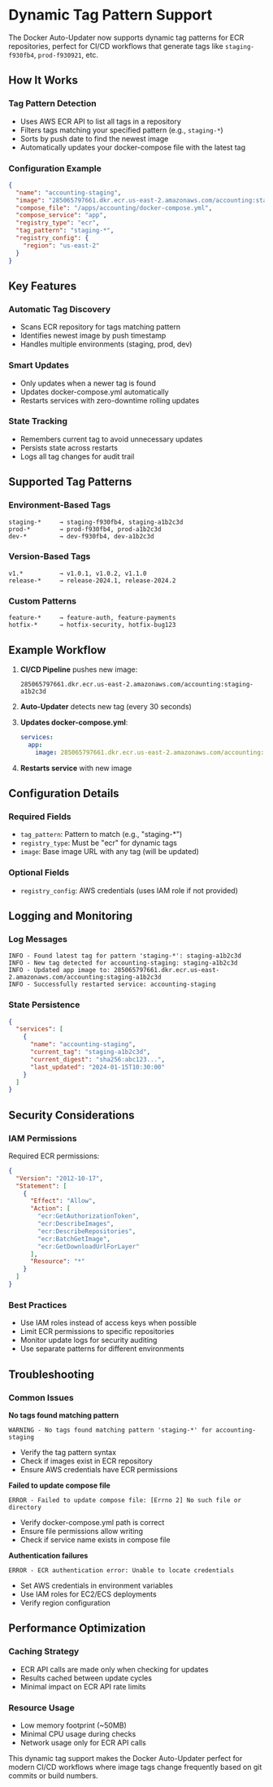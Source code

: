 # Dynamic Tag Pattern Support

The Docker Auto-Updater now supports dynamic tag patterns for ECR repositories, perfect for CI/CD workflows that generate tags like `staging-f930fb4`, `prod-f930921`, etc.

## How It Works

### Tag Pattern Detection
- Uses AWS ECR API to list all tags in a repository
- Filters tags matching your specified pattern (e.g., `staging-*`)
- Sorts by push date to find the newest image
- Automatically updates your docker-compose file with the latest tag

### Configuration Example

```json
{
  "name": "accounting-staging",
  "image": "285065797661.dkr.ecr.us-east-2.amazonaws.com/accounting:staging-f930fb4",
  "compose_file": "/apps/accounting/docker-compose.yml",
  "compose_service": "app",
  "registry_type": "ecr",
  "tag_pattern": "staging-*",
  "registry_config": {
    "region": "us-east-2"
  }
}
```

## Key Features

### Automatic Tag Discovery
- Scans ECR repository for tags matching pattern
- Identifies newest image by push timestamp
- Handles multiple environments (staging, prod, dev)

### Smart Updates
- Only updates when a newer tag is found
- Updates docker-compose.yml automatically
- Restarts services with zero-downtime rolling updates

### State Tracking
- Remembers current tag to avoid unnecessary updates
- Persists state across restarts
- Logs all tag changes for audit trail

## Supported Tag Patterns

### Environment-Based Tags
```
staging-*     → staging-f930fb4, staging-a1b2c3d
prod-*        → prod-f930fb4, prod-a1b2c3d
dev-*         → dev-f930fb4, dev-a1b2c3d
```

### Version-Based Tags
```
v1.*          → v1.0.1, v1.0.2, v1.1.0
release-*     → release-2024.1, release-2024.2
```

### Custom Patterns
```
feature-*     → feature-auth, feature-payments
hotfix-*      → hotfix-security, hotfix-bug123
```

## Example Workflow

1. **CI/CD Pipeline** pushes new image:
   ```
   285065797661.dkr.ecr.us-east-2.amazonaws.com/accounting:staging-a1b2c3d
   ```

2. **Auto-Updater** detects new tag (every 30 seconds)

3. **Updates docker-compose.yml**:
   ```yaml
   services:
     app:
       image: 285065797661.dkr.ecr.us-east-2.amazonaws.com/accounting:staging-a1b2c3d
   ```

4. **Restarts service** with new image

## Configuration Details

### Required Fields
- `tag_pattern`: Pattern to match (e.g., "staging-*")
- `registry_type`: Must be "ecr" for dynamic tags
- `image`: Base image URL with any tag (will be updated)

### Optional Fields
- `registry_config`: AWS credentials (uses IAM role if not provided)

## Logging and Monitoring

### Log Messages
```
INFO - Found latest tag for pattern 'staging-*': staging-a1b2c3d
INFO - New tag detected for accounting-staging: staging-a1b2c3d
INFO - Updated app image to: 285065797661.dkr.ecr.us-east-2.amazonaws.com/accounting:staging-a1b2c3d
INFO - Successfully restarted service: accounting-staging
```

### State Persistence
```json
{
  "services": [
    {
      "name": "accounting-staging",
      "current_tag": "staging-a1b2c3d",
      "current_digest": "sha256:abc123...",
      "last_updated": "2024-01-15T10:30:00"
    }
  ]
}
```

## Security Considerations

### IAM Permissions
Required ECR permissions:
```json
{
  "Version": "2012-10-17",
  "Statement": [
    {
      "Effect": "Allow",
      "Action": [
        "ecr:GetAuthorizationToken",
        "ecr:DescribeImages",
        "ecr:DescribeRepositories",
        "ecr:BatchGetImage",
        "ecr:GetDownloadUrlForLayer"
      ],
      "Resource": "*"
    }
  ]
}
```

### Best Practices
- Use IAM roles instead of access keys when possible
- Limit ECR permissions to specific repositories
- Monitor update logs for security auditing
- Use separate patterns for different environments

## Troubleshooting

### Common Issues

**No tags found matching pattern**
```
WARNING - No tags found matching pattern 'staging-*' for accounting-staging
```
- Verify the tag pattern syntax
- Check if images exist in ECR repository
- Ensure AWS credentials have ECR permissions

**Failed to update compose file**
```
ERROR - Failed to update compose file: [Errno 2] No such file or directory
```
- Verify docker-compose.yml path is correct
- Ensure file permissions allow writing
- Check if service name exists in compose file

**Authentication failures**
```
ERROR - ECR authentication error: Unable to locate credentials
```
- Set AWS credentials in environment variables
- Use IAM roles for EC2/ECS deployments
- Verify region configuration

## Performance Optimization

### Caching Strategy
- ECR API calls are made only when checking for updates
- Results cached between update cycles
- Minimal impact on ECR API rate limits

### Resource Usage
- Low memory footprint (~50MB)
- Minimal CPU usage during checks
- Network usage only for ECR API calls

This dynamic tag support makes the Docker Auto-Updater perfect for modern CI/CD workflows where image tags change frequently based on git commits or build numbers.

